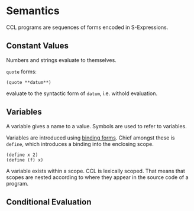 Semantics
=========

CCL programs are sequences of forms encoded in S-Expressions.

Constant Values
---------------

Numbers and strings evaluate to themselves.

`quote` forms:

	(quote **datum**)

evaluate to the syntactic form of `datum`, i.e. withold evaluation.

Variables
---------

A variable gives a name to a value. Symbols are used to refer to variables.

Variables are introduced using [binding forms](lib.md#binding-forms). Chief amongst these
is `define`, which introduces a binding into the enclosing scope.

	(define x 2)
	(define (f) x)

A variable exists within a scope. CCL is lexically scoped. That means that scopes are
nested according to where they appear in the source code of a program.

Conditional Evaluation
----------------------


